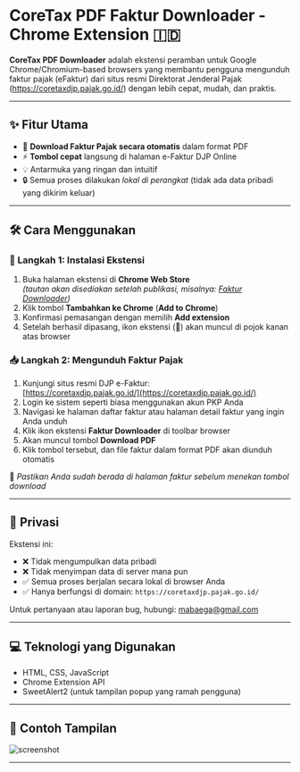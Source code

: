 # CoreTax PDF Faktur Downloader - Chrome Extension 🇮🇩

**CoreTax PDF Downloader** adalah ekstensi peramban untuk Google Chrome/Chromium-based browsers yang membantu pengguna mengunduh faktur pajak (eFaktur) dari situs resmi Direktorat Jenderal Pajak (https://coretaxdjp.pajak.go.id/) dengan lebih cepat, mudah, dan praktis.

---

## ✨ Fitur Utama

- 🧾 **Download Faktur Pajak secara otomatis** dalam format PDF
- ⚡ **Tombol cepat** langsung di halaman e-Faktur DJP Online
- 💡 Antarmuka yang ringan dan intuitif
- 🔒 Semua proses dilakukan *lokal di perangkat* (tidak ada data pribadi yang dikirim keluar)

---

## 🛠️ Cara Menggunakan

### 🔧 Langkah 1: Instalasi Ekstensi

1. Buka halaman ekstensi di **Chrome Web Store**  
   *(tautan akan disediakan setelah publikasi, misalnya: [Faktur Downloader](#))*
2. Klik tombol **Tambahkan ke Chrome** (**Add to Chrome**)
3. Konfirmasi pemasangan dengan memilih **Add extension**
4. Setelah berhasil dipasang, ikon ekstensi (📄) akan muncul di pojok kanan atas browser

### 📥 Langkah 2: Mengunduh Faktur Pajak

1. Kunjungi situs resmi DJP e-Faktur:  
   [https://coretaxdjp.pajak.go.id/](https://coretaxdjp.pajak.go.id/)
2. Login ke sistem seperti biasa menggunakan akun PKP Anda
3. Navigasi ke halaman daftar faktur atau halaman detail faktur yang ingin Anda unduh
4. Klik ikon ekstensi **Faktur Downloader** di toolbar browser
5. Akan muncul tombol **Download PDF**
6. Klik tombol tersebut, dan file faktur dalam format PDF akan diunduh otomatis

📌 *Pastikan Anda sudah berada di halaman faktur sebelum menekan tombol download*

---



## 🔐 Privasi

Ekstensi ini:

- ❌ Tidak mengumpulkan data pribadi
- ❌ Tidak menyimpan data di server mana pun
- ✅ Semua proses berjalan secara lokal di browser Anda
- ✅ Hanya berfungsi di domain: `https://coretaxdjp.pajak.go.id/`

Untuk pertanyaan atau laporan bug, hubungi: [mabaega@gmail.com](mailto:mabaega@gmail.com)

---

## 💻 Teknologi yang Digunakan

- HTML, CSS, JavaScript
- Chrome Extension API
- SweetAlert2 (untuk tampilan popup yang ramah pengguna)

---

## 🧾 Contoh Tampilan

![screenshot](screenshot.png)

---
